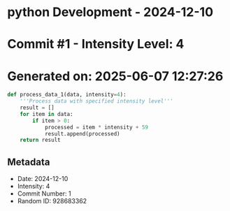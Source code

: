 ﻿# python Development - 2024-12-10
# Commit #1 - Intensity Level: 4
# Generated on: 2025-06-07 12:27:26
```python
def process_data_1(data, intensity=4):
    '''Process data with specified intensity level'''
    result = []
    for item in data:
        if item > 0:
            processed = item * intensity + 59
            result.append(processed)
    return result
```
## Metadata
- Date: 2024-12-10
- Intensity: 4
- Commit Number: 1
- Random ID: 928683362
